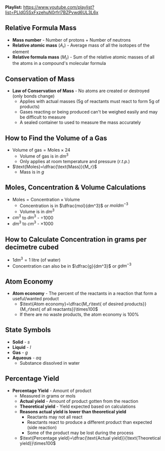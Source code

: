 **Playlist:** https://www.youtube.com/playlist?list=PLldG5SxFxzehuN0rfrl7BZPvwd6UL3L6x

## Relative Formula Mass

- **Mass number** - Number of protons + Number of neutrons
- **Relative atomic mass** ($A_r$) - Average mass of all the isotopes of the element
- **Relative formula mass** ($M_r$) - Sum of the relative atomic masses of all the atoms in a compound's molecular formula

## Conservation of Mass

- **Law of Conservation of Mass** - No atoms are created or destroyed (only bonds change)
	- Applies with actual masses (5g of reactants must react to form 5g of products)
	- Gases reacting or being produced can't be weighed easily and may be difficult to measure
	- A sealed container to used to measure the mass accurately

## How to Find the Volume of a Gas

- $\text{Volume of gas} = \text{Moles} \times 24$
	- $\text{Volume of gas}$ is in $dm^3$
	- Only applies at room temperature and pressure ($r.t.p.$)
- $\text{Moles}=\dfrac{\text{Mass}}{M_r}$
	- $\text{Mass}$ is in $g$

## Moles, Concentration & Volume Calculations

- $\text{Moles}=\text{Concentration}\times\text{Volume}$
	- $\text{Concentration}$ is in $\dfrac{mol}{dm^3}$ or $moldm^{-3}$
	- $\text{Volume}$ is in $dm^3$
- $cm^3$ to $dm^3$ - $\div1000$
- $dm^3$ to $cm^3$ - $\times1000$

## How to Calculate Concentration in grams per decimetre cubed

- $1dm^3=1\text{ litre (of water)}$
- Concentration can also be in $\dfrac{g}{dm^3}$ or $gdm^{-3}$

## Atom Economy

- **Atom economy** - The percent of the reactants in a reaction that form a useful/wanted product
	- $\text{Atom economy}=\dfrac{M_r\text{ of desired products}}{M_r\text{ of all reactants}}\times100$
	- If there are no waste products, the atom economy is 100%

## State Symbols

- **Solid** - $s$
- **Liquid** - $l$
- **Gas** - $g$
- **Aqueous** - $aq$
	- Substance dissolved in water

## Percentage Yield

- **Percentage Yield** - Amount of product
	- Measured in grams or mols
	- **Actual yield** - Amount of product gotten from the reaction
	- **Theoretical yield** - Yield expected based on calculations
	- **Reasons actual yield is lower than theoretical yield**
		- Reactants may not all react
		- Reactants react to produce a different product than expected (side reaction)
		- Some of the product may be lost during the process
	- $\text{Percentage yield}=\dfrac{\text{Actual yield}}{\text{Theoretical yield}}\times100$